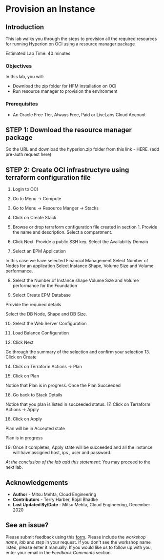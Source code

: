 # Provision an Instance

## Introduction

This lab walks you through the steps to provision all the required resources for running Hyperion on OCI using a resource manager package

Estimated Lab Time: 40 minutes

### Objectives

In this lab, you will:
* Download the zip folder for HFM installation on OCI
* Run resource manager to provision the environment

### Prerequisites

* An Oracle Free Tier, Always Free, Paid or LiveLabs Cloud Account

## **STEP 1**: Download the resource manager package 

Go the URL and download the hyperion.zip folder from this link - HERE. (add pre-auth request here)

## **STEP 2:** Create OCI infrastructyre using terraform configuration file

1.	Login to OCI

2.	Go to Menu -> Compute

3.	Go to Menu -> Resource Manger -> Stacks

4.	Click on Create Stack
 
5.	Browse or drop terraform configuration file created in section 1. Provide the name and description. Select a compartment.
 
6.	Click Next. Provide a public SSH key. Select the Availability Domain

7.	Select an EPM Application
 
In this case we have selected Financial Management
Select Number of Nodes for an application
Select Instance Shape, Volume Size and Volume performance.

8.	Select the Number of Instance shape Volume Size and Volume performance for the Foundation
 

9.	Select Create EPM Database


Provide the required details

Select the DB Node, Shape and DB Size. 

10.	Select the Web Server Configuration

11.	Load Balance Configuration

12.	Click Next 
 
Go through the summary of the selection and confirm your selection
13.	Click on Create

14.	Click on Terraform Actions -> Plan

15.	Click on Plan

Notice that Plan is in progress.
Once the Plan Succeeded

 
16.	Go back to Stack Details
 

Notice that you plan is listed in succeeded status.
17.	Click on Terraform Actions -> Apply
 
 

18.	Click on Apply

 

Plan will be in Accepted state

 

Plan is in progress

19.	Once it completes, Apply state will be succeeded and all the instance will have assigned host, ips , user and password.


*At the conclusion of the lab add this statement:*
You may proceed to the next lab.


## Acknowledgements
* **Author** - Mitsu Mehta, Cloud Engineering
* **Contributors** -  Terry Harber, Rojal Bhadke
* **Last Updated By/Date** - Mitsu Mehta, Cloud Engineering, December 2020

## See an issue?
Please submit feedback using this [form](https://apexapps.oracle.com/pls/apex/f?p=133:1:::::P1_FEEDBACK:1). Please include the *workshop name*, *lab* and *step* in your request.  If you don't see the workshop name listed, please enter it manually. If you would like us to follow up with you, enter your email in the *Feedback Comments* section.
